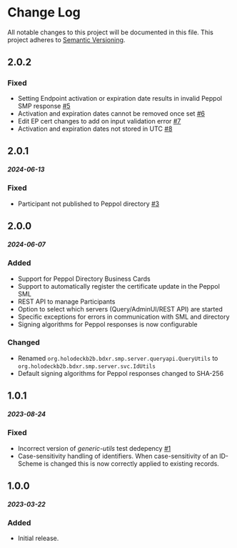 # Change Log
All notable changes to this project will be documented in this file.
This project adheres to [Semantic Versioning](http://semver.org/).


## 2.0.2
##### 
### Fixed
* Setting Endpoint activation or expiration date results in invalid Peppol SMP response [#5](https://github.com/holodeck-b2b/Holodeck-SMP/issues/5)
* Activation and expiration dates cannot be removed once set [#6](https://github.com/holodeck-b2b/Holodeck-SMP/issues/6)
* Edit EP cert changes to add on input validation error [#7](https://github.com/holodeck-b2b/Holodeck-SMP/issues/7)
* Activation and expiration dates not stored in UTC [#8](https://github.com/holodeck-b2b/Holodeck-SMP/issues/8)

## 2.0.1
##### 2024-06-13
### Fixed
* Participant not published to Peppol directory [#3](https://github.com/holodeck-b2b/Holodeck-SMP/issues/3)

## 2.0.0
##### 2024-06-07
### Added
* Support for Peppol Directory Business Cards
* Support to automatically register the certificate update in the Peppol SML
* REST API to manage Participants
* Option to select which servers (Query/AdminUI/REST API) are started
* Specific exceptions for errors in communication with SML and directory
* Signing algorithms for Peppol responses is now configurable

### Changed
* Renamed `org.holodeckb2b.bdxr.smp.server.queryapi.QueryUtils`  to `org.holodeckb2b.bdxr.smp.server.svc.IdUtils`
* Default signing algorithms for Peppol responses changed to SHA-256

## 1.0.1
##### 2023-08-24
### Fixed
* Incorrect version of _generic-utils_ test dedepency [#1](https://github.com/holodeck-b2b/Holodeck-SMP/issues/1)
* Case-sensitivity handling of identifiers. When case-sensitivity of an ID-Scheme is changed this is now correctly
  applied to existing records.

## 1.0.0
##### 2023-03-22
### Added
* Initial release.

